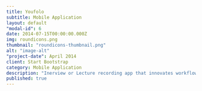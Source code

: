 ```yaml
---
title: Youfolo
subtitle: Mobile Application
layout: default
"modal-id": 6
date: 2014-07-15T00:00:00.000Z
img: roundicons.png
thumbnail: "roundicons-thumbnail.png"
alt: "image-alt"
"project-date": April 2014
client: Start Bootstrap
category: Mobile Application
description: "Inerview or Lecture recording app that innovates workflow to attach documents, notes, and files to a recording that are related to the specific areas of the recording. Great for HR professoinals and college students."
published: true
---
```


